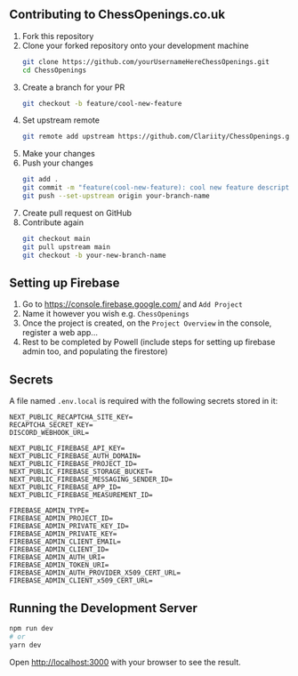 ## Contributing to ChessOpenings.co.uk

1. Fork this repository
2. Clone your forked repository onto your development machine
   ```bash
   git clone https://github.com/yourUsernameHereChessOpenings.git
   cd ChessOpenings
   ```
3. Create a branch for your PR
   ```bash
   git checkout -b feature/cool-new-feature
   ```
4. Set upstream remote
   ```bash
   git remote add upstream https://github.com/Clariity/ChessOpenings.git
   ```
5. Make your changes
6. Push your changes
   ```bash
   git add .
   git commit -m "feature(cool-new-feature): cool new feature description"
   git push --set-upstream origin your-branch-name
   ```
7. Create pull request on GitHub
8. Contribute again
   ```bash
   git checkout main
   git pull upstream main
   git checkout -b your-new-branch-name
   ```

## Setting up Firebase

1. Go to https://console.firebase.google.com/ and `Add Project`
2. Name it however you wish e.g. `ChessOpenings`
3. Once the project is created, on the `Project Overview` in the console, register a web app...
4. Rest to be completed by Powell (include steps for setting up firebase admin too, and populating the firestore)

## Secrets

A file named `.env.local` is required with the following secrets stored in it:

```
NEXT_PUBLIC_RECAPTCHA_SITE_KEY=
RECAPTCHA_SECRET_KEY=
DISCORD_WEBHOOK_URL=

NEXT_PUBLIC_FIREBASE_API_KEY=
NEXT_PUBLIC_FIREBASE_AUTH_DOMAIN=
NEXT_PUBLIC_FIREBASE_PROJECT_ID=
NEXT_PUBLIC_FIREBASE_STORAGE_BUCKET=
NEXT_PUBLIC_FIREBASE_MESSAGING_SENDER_ID=
NEXT_PUBLIC_FIREBASE_APP_ID=
NEXT_PUBLIC_FIREBASE_MEASUREMENT_ID=

FIREBASE_ADMIN_TYPE=
FIREBASE_ADMIN_PROJECT_ID=
FIREBASE_ADMIN_PRIVATE_KEY_ID=
FIREBASE_ADMIN_PRIVATE_KEY=
FIREBASE_ADMIN_CLIENT_EMAIL=
FIREBASE_ADMIN_CLIENT_ID=
FIREBASE_ADMIN_AUTH_URI=
FIREBASE_ADMIN_TOKEN_URI=
FIREBASE_ADMIN_AUTH_PROVIDER_X509_CERT_URL=
FIREBASE_ADMIN_CLIENT_x509_CERT_URL=
```

## Running the Development Server

```bash
npm run dev
# or
yarn dev
```

Open [http://localhost:3000](http://localhost:3000) with your browser to see the result.
